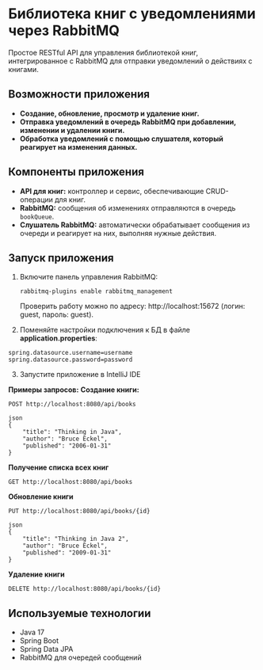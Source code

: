 # Библиотека книг с уведомлениями через RabbitMQ

Простое RESTful API для управления библиотекой книг, интегрированное с RabbitMQ для отправки уведомлений о действиях с книгами.

## Возможности приложения

- **Создание, обновление, просмотр и удаление книг.**
- **Отправка уведомлений в очередь RabbitMQ при добавлении, изменении и удалении книги.**
- **Обработка уведомлений с помощью слушателя, который реагирует на изменения данных.**

## Компоненты приложения

- **API для книг:** контроллер и сервис, обеспечивающие CRUD-операции для книг.
- **RabbitMQ:** сообщения об изменениях отправляются в очередь `bookQueue`.
- **Слушатель RabbitMQ:** автоматически обрабатывает сообщения из очереди и реагирует на них, выполняя нужные действия.

## Запуск приложения

1. Включите панель управления RabbitMQ:
   ```
   rabbitmq-plugins enable rabbitmq_management
   ```
   Проверить работу можно по адресу: http://localhost:15672 (логин: guest, пароль: guest).
   
 2. Поменяйте настройки подключения к БД в файле **application.properties**:
```properties
spring.datasource.username=username
spring.datasource.password=password
```

3. Запустите приложение в IntelliJ IDE
   
**Примеры запросов:**
**Создание книги:**
```
POST http://localhost:8080/api/books

json
{
    "title": "Thinking in Java",
    "author": "Bruce Eckel",
    "published": "2006-01-31"
}
```
**Получение списка всех книг**
```
GET http://localhost:8080/api/books
```
**Обновление книги**
```
PUT http://localhost:8080/api/books/{id}

json
{
    "title": "Thinking in Java 2",
    "author": "Bruce Eckel",
    "published": "2009-01-31"
}
```
**Удаление книги**
```
DELETE http://localhost:8080/api/books/{id}
```
## Используемые технологии
- Java 17
- Spring Boot
- Spring Data JPA 
- RabbitMQ для очередей сообщений

